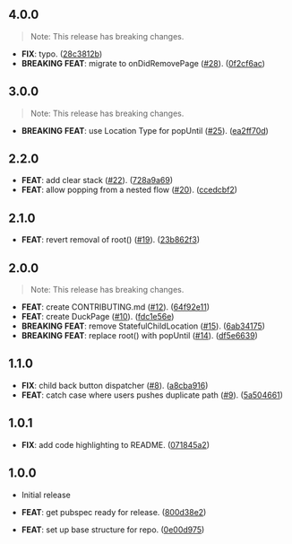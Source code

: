 ## 4.0.0

> Note: This release has breaking changes.

 - **FIX**: typo. ([28c3812b](https://github.com/collectiveuk/packages/commit/28c3812b6e0b71619e1f1f5ae5ecb3952eca080a))
 - **BREAKING** **FEAT**: migrate to onDidRemovePage ([#28](https://github.com/collectiveuk/packages/issues/28)). ([0f2cf6ac](https://github.com/collectiveuk/packages/commit/0f2cf6ac6a19214445feed2e5881f815219662df))

## 3.0.0

> Note: This release has breaking changes.

 - **BREAKING** **FEAT**: use Location Type for popUntil ([#25](https://github.com/collectiveuk/packages/issues/25)). ([ea2ff70d](https://github.com/collectiveuk/packages/commit/ea2ff70d447915eff4ddb71b2a4093bfdede665f))

## 2.2.0

 - **FEAT**: add clear stack ([#22](https://github.com/collectiveuk/packages/issues/22)). ([728a9a69](https://github.com/collectiveuk/packages/commit/728a9a6919b724734cc1be739d425f1d6092563e))
 - **FEAT**: allow popping from a nested flow ([#20](https://github.com/collectiveuk/packages/issues/20)). ([ccedcbf2](https://github.com/collectiveuk/packages/commit/ccedcbf217ce3775b68cd124642c58a4ce6b198c))

## 2.1.0

 - **FEAT**: revert removal of root() ([#19](https://github.com/collectiveuk/packages/issues/19)). ([23b862f3](https://github.com/collectiveuk/packages/commit/23b862f3bc613d24632a89c3cf915f5dd9fdfbed))

## 2.0.0

> Note: This release has breaking changes.

 - **FEAT**: create CONTRIBUTING.md ([#12](https://github.com/collectiveuk/packages/issues/12)). ([64f92e11](https://github.com/collectiveuk/packages/commit/64f92e11296459892afbf2247e4779524715a7e3))
 - **FEAT**: create DuckPage ([#10](https://github.com/collectiveuk/packages/issues/10)). ([fdc1e56e](https://github.com/collectiveuk/packages/commit/fdc1e56eb22a249e582208b9955d311d64faa03b))
 - **BREAKING** **FEAT**: remove StatefulChildLocation ([#15](https://github.com/collectiveuk/packages/issues/15)). ([6ab34175](https://github.com/collectiveuk/packages/commit/6ab3417519c15021d3d0cd2b318499a994337c90))
 - **BREAKING** **FEAT**: replace root() with popUntil ([#14](https://github.com/collectiveuk/packages/issues/14)). ([df5e6639](https://github.com/collectiveuk/packages/commit/df5e66393366a7d729c27c2f4b057e734ece6ea4))

## 1.1.0

 - **FIX**: child back button dispatcher ([#8](https://github.com/collectiveuk/packages/issues/8)). ([a8cba916](https://github.com/collectiveuk/packages/commit/a8cba916b7b4037d6ef80909bcb3af3ba435b2e7))
 - **FEAT**: catch case where users pushes duplicate path ([#9](https://github.com/collectiveuk/packages/issues/9)). ([5a504661](https://github.com/collectiveuk/packages/commit/5a504661770c19b9108e922e4c9a2b67f8a47002))

## 1.0.1

 - **FIX**: add code highlighting to README. ([071845a2](https://github.com/collectiveuk/packages/commit/071845a299341f7338c0785095039d749d80f19f))

## 1.0.0

 - Initial release

 - **FEAT**: get pubspec ready for release. ([800d38e2](https://github.com/collectiveuk/packages/commit/800d38e2b0e5387f69dd5df8f880c618dee408b9))
 - **FEAT**: set up base structure for repo. ([0e00d975](https://github.com/collectiveuk/packages/commit/0e00d97510bd602b8dadd8c4555d2ac3d29014d9))

